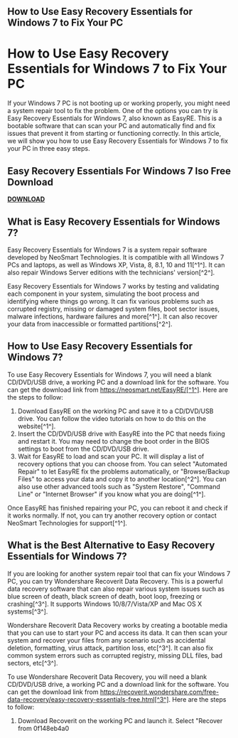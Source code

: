 ## How to Use Easy Recovery Essentials for Windows 7 to Fix Your PC

  
# How to Use Easy Recovery Essentials for Windows 7 to Fix Your PC
 
If your Windows 7 PC is not booting up or working properly, you might need a system repair tool to fix the problem. One of the options you can try is Easy Recovery Essentials for Windows 7, also known as EasyRE. This is a bootable software that can scan your PC and automatically find and fix issues that prevent it from starting or functioning correctly. In this article, we will show you how to use Easy Recovery Essentials for Windows 7 to fix your PC in three easy steps.
 
## Easy Recovery Essentials For Windows 7 Iso Free Download


[**DOWNLOAD**](https://www.google.com/url?q=https%3A%2F%2Fssurll.com%2F2tKoih&sa=D&sntz=1&usg=AOvVaw01cDIjRYYgM_g1zhMppx4z)

 
## What is Easy Recovery Essentials for Windows 7?
 
Easy Recovery Essentials for Windows 7 is a system repair software developed by NeoSmart Technologies. It is compatible with all Windows 7 PCs and laptops, as well as Windows XP, Vista, 8, 8.1, 10 and 11[^1^]. It can also repair Windows Server editions with the technicians' version[^2^].
 
Easy Recovery Essentials for Windows 7 works by testing and validating each component in your system, simulating the boot process and identifying where things go wrong. It can fix various problems such as corrupted registry, missing or damaged system files, boot sector issues, malware infections, hardware failures and more[^1^]. It can also recover your data from inaccessible or formatted partitions[^2^].
 
## How to Use Easy Recovery Essentials for Windows 7?
 
To use Easy Recovery Essentials for Windows 7, you will need a blank CD/DVD/USB drive, a working PC and a download link for the software. You can get the download link from https://neosmart.net/EasyRE/[^1^]. Here are the steps to follow:
 
1. Download EasyRE on the working PC and save it to a CD/DVD/USB drive. You can follow the video tutorials on how to do this on the website[^1^].
2. Insert the CD/DVD/USB drive with EasyRE into the PC that needs fixing and restart it. You may need to change the boot order in the BIOS settings to boot from the CD/DVD/USB drive.
3. Wait for EasyRE to load and scan your PC. It will display a list of recovery options that you can choose from. You can select "Automated Repair" to let EasyRE fix the problems automatically, or "Browse/Backup Files" to access your data and copy it to another location[^2^]. You can also use other advanced tools such as "System Restore", "Command Line" or "Internet Browser" if you know what you are doing[^1^].

Once EasyRE has finished repairing your PC, you can reboot it and check if it works normally. If not, you can try another recovery option or contact NeoSmart Technologies for support[^1^].
 
## What is the Best Alternative to Easy Recovery Essentials for Windows 7?
 
If you are looking for another system repair tool that can fix your Windows 7 PC, you can try Wondershare Recoverit Data Recovery. This is a powerful data recovery software that can also repair various system issues such as blue screen of death, black screen of death, boot loop, freezing or crashing[^3^]. It supports Windows 10/8/7/Vista/XP and Mac OS X systems[^3^].
 
Wondershare Recoverit Data Recovery works by creating a bootable media that you can use to start your PC and access its data. It can then scan your system and recover your files from any scenario such as accidental deletion, formatting, virus attack, partition loss, etc[^3^]. It can also fix common system errors such as corrupted registry, missing DLL files, bad sectors, etc[^3^].
 
To use Wondershare Recoverit Data Recovery, you will need a blank CD/DVD/USB drive, a working PC and a download link for the software. You can get the download link from https://recoverit.wondershare.com/free-data-recovery/easy-recovery-essentials-free.html[^3^]. Here are the steps to follow:

1. Download Recoverit on the working PC and launch it. Select "Recover from 0f148eb4a0
